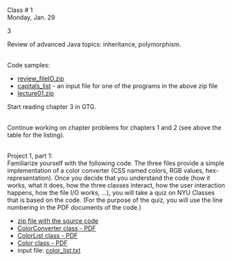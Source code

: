 <div class="lecture1">

<div class="column_date">
<p markdown="block">

Class # 1 <br> 
Monday, Jan. 29
</p>
</div>3
<div class="column_materials">
<p markdown="block">

Review of advanced Java topics: inheritance, polymorphism.  <br><br>


Code samples: 
* [review_fileIO.zip](code/review_fileIO.zip)
* [capitals_list](code/capitals_list) - an input file for one
of the programs in the above zip file 
* [lecture01.zip](code/lecture01.zip)




</p>
</div>

<div class="column_assign">
<p markdown="block">

Start reading chapter 3 in GTG. <br><br>

Continue working on chapter problems for chapters 1 and 2 (see above the table for the listing). <br><br>

Project 1, part 1: <br>
Familiarize yourself with the following code. The three files provide a simple implementation
of a color converter (CSS named colors, RGB values, hex-representation). Once you decide that you understand the
code (how it works, what it does, how the three classes interact, how the user interaction happens,
how the file I/O works, ...), you will take a quiz on NYU Classes that is based on the code. (For the purpose 
of the quiz, you will use the line numbering in the PDF documents of the code.)

- [zip file with the source code](hwk/project1_1.zip)
- [ColorConverter class - PDF](hwk/ColorConverter_java.pdf) 
- [ColorList class - PDF](hwk/ColorList_java.pdf) 
- [Color class - PDF](hwk/Color_java.pdf) 
- input file: [color_list.txt](hwk/color_list.txt) 

</p>
</div>

</div>
